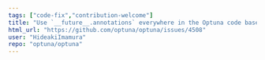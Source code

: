 ```yaml
---
tags: ["code-fix","contribution-welcome"]
title: "Use `__future__.annotations` everywhere in the Optuna code base"
html_url: "https://github.com/optuna/optuna/issues/4508"
user: "HideakiImamura"
repo: "optuna/optuna"
---
```


